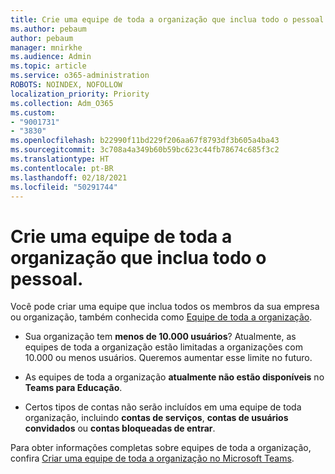 ```yaml
---
title: Crie uma equipe de toda a organização que inclua todo o pessoal.
ms.author: pebaum
author: pebaum
manager: mnirkhe
ms.audience: Admin
ms.topic: article
ms.service: o365-administration
ROBOTS: NOINDEX, NOFOLLOW
localization_priority: Priority
ms.collection: Adm_O365
ms.custom:
- "9001731"
- "3830"
ms.openlocfilehash: b22990f11bd229f206aa67f8793df3b605a4ba43
ms.sourcegitcommit: 3c708a4a349b60b59bc623c44fb78674c685f3c2
ms.translationtype: HT
ms.contentlocale: pt-BR
ms.lasthandoff: 02/18/2021
ms.locfileid: "50291744"
---
```

# <a name="create-an-org-wide-team-that-includes-everyone-in-your-organization"></a>Crie uma equipe de toda a organização que inclua todo o pessoal.

Você pode criar uma equipe que inclua todos os membros da sua empresa ou organização, também conhecida como [Equipe de toda a organização](https://docs.microsoft.com/microsoftteams/create-an-org-wide-team).

- Sua organização tem **menos de 10.000 usuários**? Atualmente, as equipes de toda a organização estão limitadas a organizações com 10.000 ou menos usuários. Queremos aumentar esse limite no futuro.

- As equipes de toda a organização **atualmente não estão disponíveis** no **Teams para Educação**.

- Certos tipos de contas não serão incluídos em uma equipe de toda organização, incluindo **contas de serviços**, **contas de usuários convidados** ou **contas bloqueadas de entrar**.

Para obter informações completas sobre equipes de toda a organização, confira [Criar uma equipe de toda a organização no Microsoft Teams](https://docs.microsoft.com/microsoftteams/create-an-org-wide-team). 
